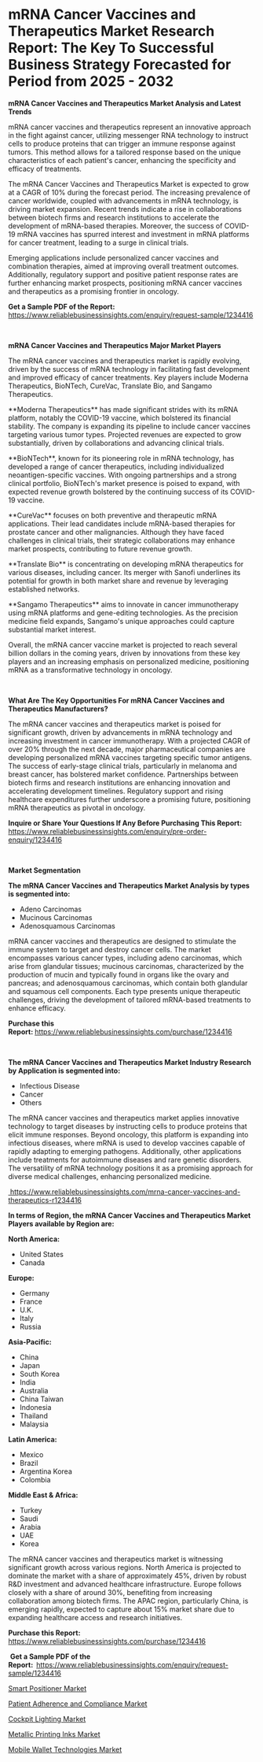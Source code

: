 <p><h1>mRNA Cancer Vaccines and Therapeutics Market Research Report: The Key To Successful Business Strategy Forecasted for Period from 2025 - 2032</h1></p><p><strong>mRNA Cancer Vaccines and Therapeutics Market Analysis and Latest Trends</strong></p>
<p><p>mRNA cancer vaccines and therapeutics represent an innovative approach in the fight against cancer, utilizing messenger RNA technology to instruct cells to produce proteins that can trigger an immune response against tumors. This method allows for a tailored response based on the unique characteristics of each patient's cancer, enhancing the specificity and efficacy of treatments. </p><p>The mRNA Cancer Vaccines and Therapeutics Market is expected to grow at a CAGR of 10% during the forecast period. The increasing prevalence of cancer worldwide, coupled with advancements in mRNA technology, is driving market expansion. Recent trends indicate a rise in collaborations between biotech firms and research institutions to accelerate the development of mRNA-based therapies. Moreover, the success of COVID-19 mRNA vaccines has spurred interest and investment in mRNA platforms for cancer treatment, leading to a surge in clinical trials.</p><p>Emerging applications include personalized cancer vaccines and combination therapies, aimed at improving overall treatment outcomes. Additionally, regulatory support and positive patient response rates are further enhancing market prospects, positioning mRNA cancer vaccines and therapeutics as a promising frontier in oncology.</p></p>
<p><strong>Get a Sample PDF of the Report:&nbsp;</strong> <a href="https://www.reliablebusinessinsights.com/enquiry/request-sample/1234416?utm_campaign=63&utm_medium=2&utm_source=Github&utm_content=ia&utm_term=06032025&utm_id=mrna-cancer-vaccines-and-therapeutics">https://www.reliablebusinessinsights.com/enquiry/request-sample/1234416</a></p>
<p>&nbsp;</p>
<p><strong>mRNA Cancer Vaccines and Therapeutics Major Market Players</strong></p>
<p><p>The mRNA cancer vaccines and therapeutics market is rapidly evolving, driven by the success of mRNA technology in facilitating fast development and improved efficacy of cancer treatments. Key players include Moderna Therapeutics, BioNTech, CureVac, Translate Bio, and Sangamo Therapeutics.</p><p>**Moderna Therapeutics** has made significant strides with its mRNA platform, notably the COVID-19 vaccine, which bolstered its financial stability. The company is expanding its pipeline to include cancer vaccines targeting various tumor types. Projected revenues are expected to grow substantially, driven by collaborations and advancing clinical trials.</p><p>**BioNTech**, known for its pioneering role in mRNA technology, has developed a range of cancer therapeutics, including individualized neoantigen-specific vaccines. With ongoing partnerships and a strong clinical portfolio, BioNTech's market presence is poised to expand, with expected revenue growth bolstered by the continuing success of its COVID-19 vaccine.</p><p>**CureVac** focuses on both preventive and therapeutic mRNA applications. Their lead candidates include mRNA-based therapies for prostate cancer and other malignancies. Although they have faced challenges in clinical trials, their strategic collaborations may enhance market prospects, contributing to future revenue growth.</p><p>**Translate Bio** is concentrating on developing mRNA therapeutics for various diseases, including cancer. Its merger with Sanofi underlines its potential for growth in both market share and revenue by leveraging established networks.</p><p>**Sangamo Therapeutics** aims to innovate in cancer immunotherapy using mRNA platforms and gene-editing technologies. As the precision medicine field expands, Sangamo's unique approaches could capture substantial market interest.</p><p>Overall, the mRNA cancer vaccine market is projected to reach several billion dollars in the coming years, driven by innovations from these key players and an increasing emphasis on personalized medicine, positioning mRNA as a transformative technology in oncology.</p></p>
<p>&nbsp;</p>
<p><strong>What Are The Key Opportunities For mRNA Cancer Vaccines and Therapeutics Manufacturers?</strong></p>
<p><p>The mRNA cancer vaccines and therapeutics market is poised for significant growth, driven by advancements in mRNA technology and increasing investment in cancer immunotherapy. With a projected CAGR of over 20% through the next decade, major pharmaceutical companies are developing personalized mRNA vaccines targeting specific tumor antigens. The success of early-stage clinical trials, particularly in melanoma and breast cancer, has bolstered market confidence. Partnerships between biotech firms and research institutions are enhancing innovation and accelerating development timelines. Regulatory support and rising healthcare expenditures further underscore a promising future, positioning mRNA therapeutics as pivotal in oncology.</p></p>
<p><strong>Inquire or Share Your Questions If Any Before Purchasing This Report:</strong> <a href="https://www.reliablebusinessinsights.com/enquiry/pre-order-enquiry/1234416?utm_campaign=63&utm_medium=2&utm_source=Github&utm_content=ia&utm_term=06032025&utm_id=mrna-cancer-vaccines-and-therapeutics">https://www.reliablebusinessinsights.com/enquiry/pre-order-enquiry/1234416</a></p>
<p>&nbsp;</p>
<p><strong>Market Segmentation</strong></p>
<p><strong>The mRNA Cancer Vaccines and Therapeutics Market Analysis by types is segmented into:</strong></p>
<p><ul><li>Adeno Carcinomas</li><li>Mucinous Carcinomas</li><li>Adenosquamous Carcinomas</li></ul></p>
<p><p>mRNA cancer vaccines and therapeutics are designed to stimulate the immune system to target and destroy cancer cells. The market encompasses various cancer types, including adeno carcinomas, which arise from glandular tissues; mucinous carcinomas, characterized by the production of mucin and typically found in organs like the ovary and pancreas; and adenosquamous carcinomas, which contain both glandular and squamous cell components. Each type presents unique therapeutic challenges, driving the development of tailored mRNA-based treatments to enhance efficacy.</p></p>
<p><strong>Purchase this Report:&nbsp;</strong><a href="https://www.reliablebusinessinsights.com/purchase/1234416?utm_campaign=63&utm_medium=2&utm_source=Github&utm_content=ia&utm_term=06032025&utm_id=mrna-cancer-vaccines-and-therapeutics">https://www.reliablebusinessinsights.com/purchase/1234416</a></p>
<p>&nbsp;</p>
<p><strong>The mRNA Cancer Vaccines and Therapeutics Market Industry Research by Application is segmented into:</strong></p>
<p><ul><li>Infectious Disease</li><li>Cancer</li><li>Others</li></ul></p>
<p><p>The mRNA cancer vaccines and therapeutics market applies innovative technology to target diseases by instructing cells to produce proteins that elicit immune responses. Beyond oncology, this platform is expanding into infectious diseases, where mRNA is used to develop vaccines capable of rapidly adapting to emerging pathogens. Additionally, other applications include treatments for autoimmune diseases and rare genetic disorders. The versatility of mRNA technology positions it as a promising approach for diverse medical challenges, enhancing personalized medicine.</p></p>
<p><a href="https://www.reliablebusinessinsights.com/mrna-cancer-vaccines-and-therapeutics-r1234416?utm_campaign=63&utm_medium=2&utm_source=Github&utm_content=ia&utm_term=06032025&utm_id=mrna-cancer-vaccines-and-therapeutics">&nbsp;https://www.reliablebusinessinsights.com/mrna-cancer-vaccines-and-therapeutics-r1234416</a></p>
<p><strong>In terms of Region, the mRNA Cancer Vaccines and Therapeutics Market Players available by Region are:</strong></p>
<p>
    <p> <strong> North America: </strong>
        <ul>
            <li>United States</li>
            <li>Canada</li>
        </ul>
        </p> 
    <p> <strong> Europe: </strong>
        <ul>
            <li>Germany</li>
            <li>France</li>
            <li>U.K.</li>
            <li>Italy</li>
            <li>Russia</li>
        </ul>
        </p> 
    <p> <strong> Asia-Pacific: </strong>
        <ul>
            <li>China</li>
            <li>Japan</li>
            <li>South Korea</li>
            <li>India</li>
            <li>Australia</li>
            <li>China Taiwan</li>
            <li>Indonesia</li>
            <li>Thailand</li>
            <li>Malaysia</li>
        </ul>
        </p> 
    <p> <strong> Latin America: </strong>
        <ul>
            <li>Mexico</li>
            <li>Brazil</li>
            <li>Argentina Korea</li>
            <li>Colombia</li>
        </ul>
        </p> 
    <p> <strong> Middle East & Africa: </strong>
        <ul>
            <li>Turkey</li>
            <li>Saudi</li>
            <li>Arabia</li>
            <li>UAE</li>
            <li>Korea</li>
        </ul>
    </p>
    </p>
<p><p>The mRNA cancer vaccines and therapeutics market is witnessing significant growth across various regions. North America is projected to dominate the market with a share of approximately 45%, driven by robust R&D investment and advanced healthcare infrastructure. Europe follows closely with a share of around 30%, benefiting from increasing collaboration among biotech firms. The APAC region, particularly China, is emerging rapidly, expected to capture about 15% market share due to expanding healthcare access and research initiatives.</p></p>
<p><strong>Purchase this Report: </strong><a href="https://www.reliablebusinessinsights.com/purchase/1234416?utm_campaign=63&utm_medium=2&utm_source=Github&utm_content=ia&utm_term=06032025&utm_id=mrna-cancer-vaccines-and-therapeutics">https://www.reliablebusinessinsights.com/purchase/1234416</a></p>
<p>&nbsp;<strong>Get a Sample PDF of the Report:&nbsp;&nbsp;</strong><a href="https://www.reliablebusinessinsights.com/enquiry/request-sample/1234416?utm_campaign=63&utm_medium=2&utm_source=Github&utm_content=ia&utm_term=06032025&utm_id=mrna-cancer-vaccines-and-therapeutics">https://www.reliablebusinessinsights.com/enquiry/request-sample/1234416</a></p>
<p><strong></strong></p>
<p><p><a href="https://github.com/pichuaadh0/Market-Research-Report-List-1/blob/main/smart-positioner-market.md?utm_campaign=63&utm_medium=2&utm_source=Github&utm_content=ia&utm_term=06032025&utm_id=mrna-cancer-vaccines-and-therapeutics">Smart Positioner Market</a></p><p><a href="https://github.com/ogbadujonito22/Market-Research-Report-List-1/blob/main/patient-adherence-and-compliance-market.md?utm_campaign=63&utm_medium=2&utm_source=Github&utm_content=ia&utm_term=06032025&utm_id=mrna-cancer-vaccines-and-therapeutics">Patient Adherence and Compliance Market</a></p><p><a href="https://github.com/lemiranajd/Market-Research-Report-List-1/blob/main/cockpit-lighting-market.md?utm_campaign=63&utm_medium=2&utm_source=Github&utm_content=ia&utm_term=06032025&utm_id=mrna-cancer-vaccines-and-therapeutics">Cockpit Lighting Market</a></p><p><a href="https://github.com/oshrykauraj7/Market-Research-Report-List-1/blob/main/metallic-printing-inks-market.md?utm_campaign=63&utm_medium=2&utm_source=Github&utm_content=ia&utm_term=06032025&utm_id=mrna-cancer-vaccines-and-therapeutics">Metallic Printing Inks Market</a></p><p><a href="https://github.com/dovbusmrking/Market-Research-Report-List-1/blob/main/mobile-wallet-technologies-market.md?utm_campaign=63&utm_medium=2&utm_source=Github&utm_content=ia&utm_term=06032025&utm_id=mrna-cancer-vaccines-and-therapeutics">Mobile Wallet Technologies Market</a></p></p>